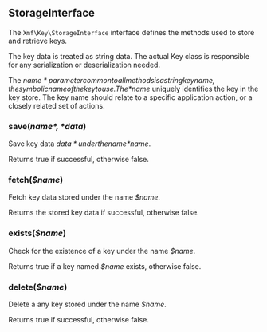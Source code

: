 ## StorageInterface

The `Xmf\Key\StorageInterface` interface defines the methods used to store and retrieve keys.

The key data is treated as string data. The actual Key class is responsible for any serialization or
deserialization needed.

The *$name* parameter common to all methods is a string key name, the symbolic name of the key to use.
The *$name* uniquely identifies the key in the key store. The key name should relate to a specific
application action, or a closely related set of actions.

### save(*$name*, *$data*)

Save key data *$data* under the name *$name*.

Returns true if successful, otherwise false.

### fetch(*$name*)

Fetch key data stored under the name *$name*.

Returns the stored key data if successful, otherwise false.

### exists(*$name*)

Check for the existence of a key under the name *$name*.

Returns true if a key named *$name* exists, otherwise false.

### delete(*$name*)

Delete a any key stored under the name  *$name*.

Returns true if successful, otherwise false.
